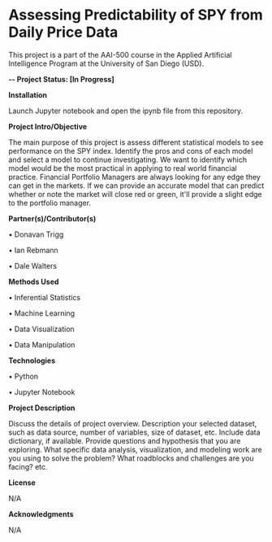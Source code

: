 # Assessing Predictability of SPY from Daily Price Data

This project is a part of the AAI-500 course in the Applied Artificial Intelligence Program at the University of San Diego (USD). 

**-- Project Status: [In Progress]**

**Installation**

Launch Jupyter notebook and open the ipynb file from this repository.
  
**Project Intro/Objective**

The main purpose of this project is assess different statistical models to see performance on the SPY index. Identify the pros and cons of each model and select a model to continue investigating. We want to identify which model would be the most practical in applying to real world financial practice. Financial Portfolio Managers are always looking for any edge they can get in the markets. If we can provide an accurate model that can predict whether or note the market will close red or green, it'll provide a slight edge to the portfolio manager. 

**Partner(s)/Contributor(s)**

•	Donavan Trigg

•	Ian Rebmann

•	Dale Walters

**Methods Used**

•	Inferential Statistics

•	Machine Learning

•	Data Visualization

•	Data Manipulation

**Technologies**

•	Python

•	Jupyter Notebook


**Project Description**

Discuss the details of project overview. Description your selected dataset, such as data source, number of variables, size of dataset, etc. Include data dictionary, if available.  Provide questions and hypothesis that you are exploring. What specific data analysis, visualization, and modeling work are you using to solve the problem? What roadblocks and challenges are you facing? etc. 

**License**

N/A

**Acknowledgments**

N/A
